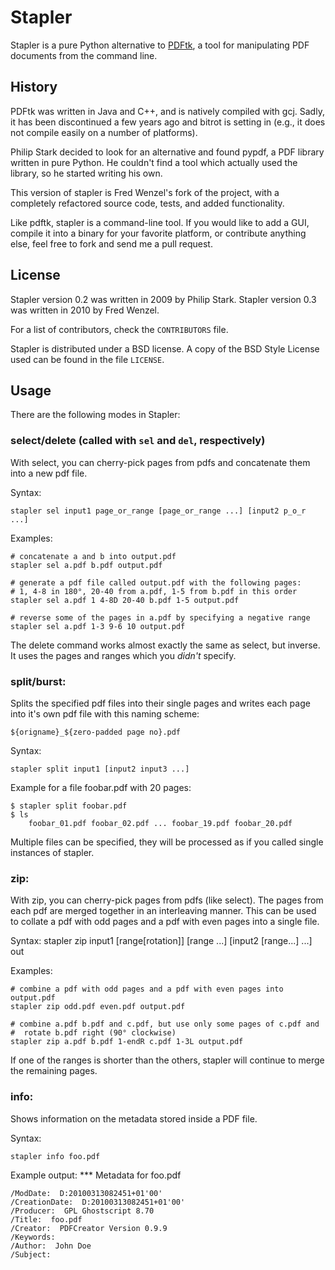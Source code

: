 Stapler
=======

Stapler is a pure Python alternative to [PDFtk][pdftk], a tool for manipulating
PDF documents from the command line.

[pdftk]: http://www.pdfhacks.com/pdftk/

History
-------
PDFtk was written in Java and C++, and
is natively compiled with gcj. Sadly, it has been discontinued a few years ago
and bitrot is setting in (e.g., it does not compile easily on a number of
platforms).

Philip Stark decided to look for an alternative and found pypdf, a PDF library
written in pure Python. He couldn't find a tool which actually used the
library, so he started writing his own.

This version of stapler is Fred Wenzel's fork of the project, with a completely
refactored source code, tests, and added functionality.

Like pdftk, stapler is a command-line tool. If you would like to add a GUI,
compile it into a binary for your favorite platform, or contribute anything else,
feel free to fork and send me a pull request.

License
-------
Stapler version 0.2 was written in 2009 by Philip Stark.
Stapler version 0.3 was written in 2010 by Fred Wenzel.

For a list of contributors, check the ``CONTRIBUTORS`` file.

Stapler is distributed under a BSD license. A copy of the BSD Style
License used can be found in the file ``LICENSE``.

Usage
-----
There are the following modes in Stapler:

### select/delete (called with ``sel`` and ``del``, respectively)
With select, you can cherry-pick pages from pdfs and concatenate them into
a new pdf file.

Syntax:

    stapler sel input1 page_or_range [page_or_range ...] [input2 p_o_r ...]

Examples:

    # concatenate a and b into output.pdf
    stapler sel a.pdf b.pdf output.pdf

    # generate a pdf file called output.pdf with the following pages:
    # 1, 4-8 in 180°, 20-40 from a.pdf, 1-5 from b.pdf in this order
    stapler sel a.pdf 1 4-8D 20-40 b.pdf 1-5 output.pdf

    # reverse some of the pages in a.pdf by specifying a negative range
    stapler sel a.pdf 1-3 9-6 10 output.pdf

The delete command works almost exactly the same as select, but inverse.
It uses the pages and ranges which you _didn't_ specify.

### split/burst:
Splits the specified pdf files into their single pages and writes each page
into it's own pdf file with this naming scheme:

    ${origname}_${zero-padded page no}.pdf

Syntax:

    stapler split input1 [input2 input3 ...]

Example for a file foobar.pdf with 20 pages:

    $ stapler split foobar.pdf
    $ ls
        foobar_01.pdf foobar_02.pdf ... foobar_19.pdf foobar_20.pdf

Multiple files can be specified, they will be processed as if you called
single instances of stapler.

### zip:
With zip, you can cherry-pick pages from pdfs (like select). The pages from
each pdf are merged together in an interleaving manner. This can be used to
collate a pdf with odd pages and a pdf with even pages into a single file.

Syntax:
    stapler zip input1 [range[rotation]] [range ...] [input2 [range...] ...] out

Examples:

    # combine a pdf with odd pages and a pdf with even pages into output.pdf
    stapler zip odd.pdf even.pdf output.pdf

    # combine a.pdf b.pdf and c.pdf, but use only some pages of c.pdf and
    #  rotate b.pdf right (90° clockwise)
    stapler zip a.pdf b.pdf 1-endR c.pdf 1-3L output.pdf

If one of the ranges is shorter than the others, stapler will continue to merge
the remaining pages.


### info:
Shows information on the metadata stored inside a PDF file.

Syntax:

    stapler info foo.pdf

Example output:
    *** Metadata for foo.pdf

    /ModDate:  D:20100313082451+01'00'
    /CreationDate:  D:20100313082451+01'00'
    /Producer:  GPL Ghostscript 8.70
    /Title:  foo.pdf
    /Creator:  PDFCreator Version 0.9.9
    /Keywords:
    /Author:  John Doe
    /Subject:
